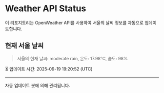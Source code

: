 
# Weather API Status

이 리포지토리는 OpenWeather API를 사용하여 서울의 날씨 정보를 자동으로 업데이트합니다.

## 현재 서울 날씨
> 서울의 현재 날씨: moderate rain, 온도: 17.98°C, 습도: 98%

⏳ 업데이트 시간: 2025-09-19 19:20:52 (UTC)

---
자동 업데이트 봇에 의해 관리됩니다.
